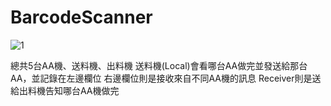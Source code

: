 # BarcodeScanner

![1](https://user-images.githubusercontent.com/73460497/193457924-e7bafb9c-21c5-4d2c-b789-c0a72ca4ae5a.jpg)

總共5台AA機、送料機、出料機
送料機(Local)會看哪台AA做完並發送給那台AA，並記錄在左邊欄位
右邊欄位則是接收來自不同AA機的訊息
Receiver則是送給出料機告知哪台AA機做完
